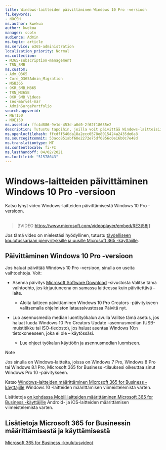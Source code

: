 ```yaml
---
title: Windows-laitteiden päivittäminen Windows 10 Pro -versioon
f1.keywords:
- NOCSH
ms.author: kwekua
author: kwekua
manager: scotv
audience: Admin
ms.topic: article
ms.service: o365-administration
localization_priority: Normal
ms.collection:
- M365-subscription-management
- TRN_SMB
ms.custom:
- Adm_O365
- Core_O365Admin_Migration
- MSB365
- OKR_SMB_M365
- TRN_M365B
- OKR_SMB_Videos
- seo-marvel-mar
- AdminSurgePortfolio
search.appverid:
- MET150
- MOE150
ms.assetid: ffc4d886-9e1d-453d-a0d0-2f62f18635e2
description: Tutustu tapoihin, joilla voit päivittää Windows-laitteisiisi Windows 10 Pron ja hyödyntää kehittyneitä suojaus- ja yritysverkko-ominaisuuksia.
ms.openlocfilehash: ffcdff540da18a2ecc0578e8015424a2435de6a8
ms.sourcegitcommit: 53acc851abf68e2272e75df0856c0e16b0c7e48d
ms.translationtype: MT
ms.contentlocale: fi-FI
ms.lasthandoff: 04/02/2021
ms.locfileid: "51578043"
---
```

# <a name="upgrade-windows-devices-to-windows-10-pro"></a>Windows-laitteiden päivittäminen Windows 10 Pro -versioon

Katso lyhyt video Windows-laitteiden päivittämisestä Windows 10 Pro -versioon.<br><br>

> [!VIDEO https://www.microsoft.com/videoplayer/embed/RE3t58j] 

Jos tämä video on mielestäsi hyödyllinen, tutustu [täydelliseen koulutussarjaan pienyrityksille ja uusille Microsoft 365 -käyttäjille](https://support.microsoft.com/office/6ab4bbcd-79cf-4000-a0bd-d42ce4d12816).

## <a name="upgrade-to-windows-10-pro"></a>Päivittäminen Windows 10 Pro -versioon
  
Jos haluat päivittää Windows 10 Pro -versioon, sinulla on useita vaihtoehtoja. Voit:
    
- Asenna päivitys [Microsoft Software Download](https://go.microsoft.com/fwlink/?LinkID=836951 ) -sivustosta Valitse tämä vaihtoehto, jos kirjautuneena on samassa laitteessa kuin päivitettävä &ndash; laite. 

    - Aloita laitteen päivittäminen Windows  10 Pro Creators -päivitykseen valitsemalla ohjelmiston lataussivustossa Päivitä nyt. 
    
- Luo asennusmedia median [](https://go.microsoft.com/fwlink/?LinkID=836960) luontityökalun avulla Valitse tämä asetus, jos haluat luoda Windows 10 Pro Creators Update -asennusmedian (USB-muistitikku tai ISO-tiedosto), jos haluat asentaa Windows 10:n tietokoneeseen, joka ei ole &ndash; käytössäsi.

    - Lue ohjeet työkalun käyttöön ja asennusmedian luomiseen. 

> [!NOTE]
> Jos sinulla on Windows-laitteita, joissa on Windows 7 Pro, Windows 8 Pro tai Windows 8.1 Pro, Microsoft 365 for Business -tilauksesi oikeuttaa sinut Windows Pro 10 -päivitykseen.
    
Katso [Windows-laitteiden määrittäminen Microsoft 365 for Business -käyttäjille](set-up-windows-devices.md) Windows 10 -laitteiden määrittämisen viimeistelemista varten. 
  
Lisätietoja [on kohdassa Mobiililaitteiden määrittäminen Microsoft 365 for Business -käyttäjille](set-up-mobile-devices.md) Android- ja iOS-laitteiden määrittämisen viimeistelemista varten. 
  
## <a name="for-more-on-setting-up-and-using-microsoft-365-for-business"></a>Lisätietoja Microsoft 365 for Businessin määrittämisestä ja käyttämisestä

[Microsoft 365 for Business -koulutusvideot](https://support.microsoft.com/office/6ab4bbcd-79cf-4000-a0bd-d42ce4d12816)
